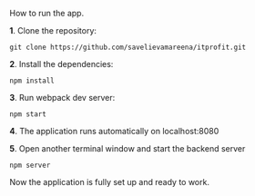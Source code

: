 How to run the app.

**1**. Clone the repository:

`git clone https://github.com/savelievamareena/itprofit.git`

**2**. Install the dependencies:

`npm install`

**3**. Run webpack dev server:

`npm start`

**4**. The application runs automatically on localhost:8080

**5**. Open another terminal window and start the backend server

`npm server`

Now the application is fully set up and ready to work.
